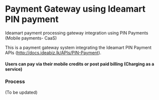 # Payment Gateway using Ideamart PIN payment
Ideamart payment processing gateway integration using PIN Payments (Mobile payments- CaaS)

This is a payment gateway system integrating the Ideamart PIN Payment APIs (http://docs.ideabiz.lk/APIs/PIN-Payment).

#### Users can pay via their mobile credits or post paid billing (Charging as a service)

### Process

(To be updated)
